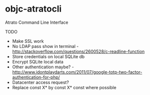 objc-atratocli
==============

Atrato Command Line Interface

TODO
- Make SSL work
- No LDAP pass show in terminal - http://stackoverflow.com/questions/2600528/c-readline-function
- Store credentials on local SQLite db
- Encrypt SQLite local data
- Other authentication maybe? - http://www.idontplaydarts.com/2011/07/google-totp-two-factor-authentication-for-php/
- Datacenter access request?
- Replace const X* by const X* const where possible
